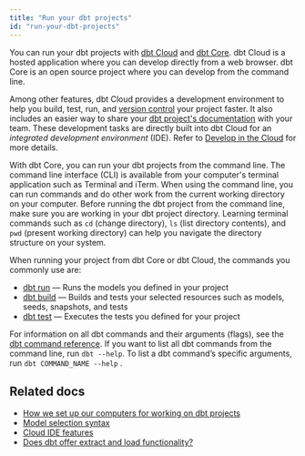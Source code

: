 ```yaml
---
title: "Run your dbt projects"
id: "run-your-dbt-projects"
---
```

You can run your dbt projects with [dbt Cloud](/docs/cloud/about-cloud/dbt-cloud-features) and [dbt Core](https://github.com/dbt-labs/dbt-core). dbt Cloud is a hosted application where you can develop directly from a web browser. dbt Core is an open source project where you can develop from the command line.

Among other features, dbt Cloud provides a development environment to help you build, test, run, and [version control](/docs/collaborate/git-version-control) your project faster. It also includes an easier way to share your [dbt project's documentation](/docs/collaborate/build-and-view-your-docs) with your team. These development tasks are directly built into dbt Cloud for an _integrated development environment_ (IDE). Refer to [Develop in the Cloud](/docs/cloud/develop-in-the-cloud) for more details.

With dbt Core, you can run your dbt projects from the command line. The command line interface (CLI) is available from your computer's terminal application such as Terminal and iTerm. When using the command line, you can run commands and do other work from the current working directory on your computer. Before running the dbt project from the command line, make sure you are working in your dbt project directory. Learning terminal commands such as `cd` (change directory), `ls` (list directory contents), and `pwd` (present working directory) can help you navigate the directory structure on your system.

When running your project from dbt Core or dbt Cloud, the commands you commonly use are:

- [dbt run](/reference/commands/run) &mdash; Runs the models you defined in your project
- [dbt build](/reference/commands/build) &mdash; Builds and tests your selected resources such as models, seeds, snapshots, and tests
- [dbt test](/reference/commands/test) &mdash; Executes the tests you defined for your project

For information on all dbt commands and their arguments (flags), see the [dbt command reference](/reference/dbt-commands). If you want to list all dbt commands from the command line, run `dbt --help`. To list a dbt command’s specific arguments, run `dbt COMMAND_NAME --help` .

## Related docs

- [How we set up our computers for working on dbt projects](https://discourse.getdbt.com/t/how-we-set-up-our-computers-for-working-on-dbt-projects/243)
- [Model selection syntax](/reference/node-selection/syntax)
- [Cloud IDE features](/docs/cloud/develop-in-the-cloud#ide-features)
- [Does dbt offer extract and load functionality?](/faqs/Project/transformation-tool)
